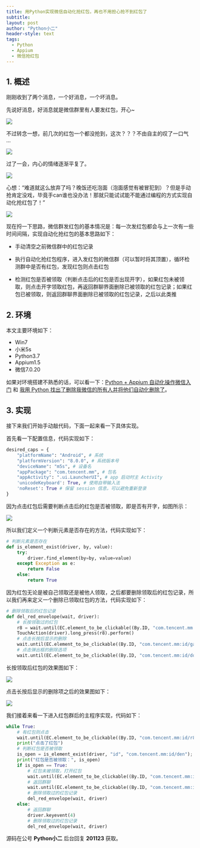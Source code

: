 ```yaml
---
title: 用Python实现微信自动化抢红包，再也不用担心抢不到红包了
subtitle: 
layout: post
author: "Python小二"
header-style: text
tags:
  - Python
  - Appium
  - 微信抢红包
---
```



## 1. 概述

刚刚收到了两个消息，一个好消息，一个坏消息。

先说好消息，好消息就是微信群里有人要发红包，开心~

![](http://pythontalk.cn/img/2020/11/23/1.jpg)

不过转念一想，前几次的红包一个都没抢到，这次？？？不由自主的叹了一口气 ...

![](http://pythontalk.cn/img/2020/11/23/2.jpg)

过了一会，内心的情绪逐渐平复了。

![](http://pythontalk.cn/img/2020/11/23/3.jpg)

心想：“难道就这么放弃了吗？晚饭还吃泡面（泡面感觉有被冒犯到）？但是手动抢肯定没戏，毕竟手can谁也没办法！那就只能试试能不能通过编程的方式实现自动化抢红包了！”

![](http://pythontalk.cn/img/2020/11/23/4.jpg)

现在捋一下思路，微信群发红包的基本情况是：每一次发红包都会与上一次有一些时间间隔，实现自动化抢红包的基本思路如下：

* 手动清空之前微信群中的红包记录

* 执行自动化抢红包程序，进入发红包的微信群（可以暂时将其顶置），循环检测群中是否有红包，发现红包则点击红包

* 检测红包是否被领取（判断点击后的红包是否出现开字），如果红包未被领取，则点击开字领取红包，再返回群聊界面删除已被领取的红包记录；如果红包已被领取，则返回群聊界面删除已被领取的红包记录，之后以此类推

## 2. 环境

本文主要环境如下：

* Win7
* 小米5s
* Python3.7
* Appium1.5
* 微信7.0.20

如果对环境搭建不熟悉的话，可以看一下：[Python + Appium 自动化操作微信入门](https://mp.weixin.qq.com/s/cMdQKerwD-UIX5Xcnb_GIw) 和 [我用 Python 找出了删除我微信的所有人并将他们自动化删除了](https://mp.weixin.qq.com/s/n9XD5PNIghvGM84ghqvkLA)。

## 3. 实现

接下来我们开始手动敲代码，下面一起来看一下具体实现。

首先看一下配置信息，代码实现如下：

```python
desired_caps = {
    "platformName": "Android", # 系统
    "platformVersion": "8.0.0", # 系统版本号
    "deviceName": "m5s", # 设备名
    "appPackage": "com.tencent.mm", # 包名
    "appActivity": ".ui.LauncherUI", # app 启动时主 Activity
    'unicodeKeyboard': True, # 使用自带输入法
    'noReset': True # 保留 session 信息，可以避免重新登录
}
```

因为点击红包后需要判断点击后的红包是否被领取，即是否有开字，如图所示：

![](http://pythontalk.cn/img/2020/11/23/5.png)

所以我们定义一个判断元素是否存在的方法，代码实现如下：

```python
# 判断元素是否存在
def is_element_exist(driver, by, value):
    try:
        driver.find_element(by=by, value=value)
    except Exception as e:
        return False
    else:
        return True
```

因为红包无论是被自己领取还是被他人领取，之后都要删除领取后的红包记录，所以我们再来定义一个删除已领取红包的方法，代码实现如下：

```python
# 删除领取后的红包记录
def del_red_envelope(wait, driver):
    # 长按领取过的红包
    r8 = wait.until(EC.element_to_be_clickable((By.ID, "com.tencent.mm:id/r8")))
    TouchAction(driver).long_press(r8).perform()
    # 点击长按后显示的删除
    wait.until(EC.element_to_be_clickable((By.ID, "com.tencent.mm:id/gam"))).click()
    # 点击弹出框的删除选项
    wait.until(EC.element_to_be_clickable((By.ID, "com.tencent.mm:id/doz"))).click()
```

长按领取后红包的效果图如下：

![](http://pythontalk.cn/img/2020/11/23/6.png)

点击长按后显示的删除项之后的效果图如下：

![](http://pythontalk.cn/img/2020/11/23/7.png)

我们接着来看一下进入红包群后的主程序实现，代码如下：

```python
while True:
    # 有红包则点击
    wait.until(EC.element_to_be_clickable((By.ID, "com.tencent.mm:id/r8"))).click()
    print("点击了红包")
    # 判断红包是否被领取
    is_open = is_element_exist(driver, "id", "com.tencent.mm:id/den");
    print("红包是否被领取：", is_open)
    if is_open == True:
        # 红包未被领取，打开红包
        wait.until(EC.element_to_be_clickable((By.ID, "com.tencent.mm:id/den"))).click()
        # 返回群聊
        wait.until(EC.element_to_be_clickable((By.ID, "com.tencent.mm:id/dm"))).click()
        # 删除领取过的红包记录
        del_red_envelope(wait, driver)
    else:
        # 返回群聊
        driver.keyevent(4)
        # 删除领取过的红包记录
        del_red_envelope(wait, driver)
```

源码在公号 **Python小二** 后台回复 **201123** 获取。